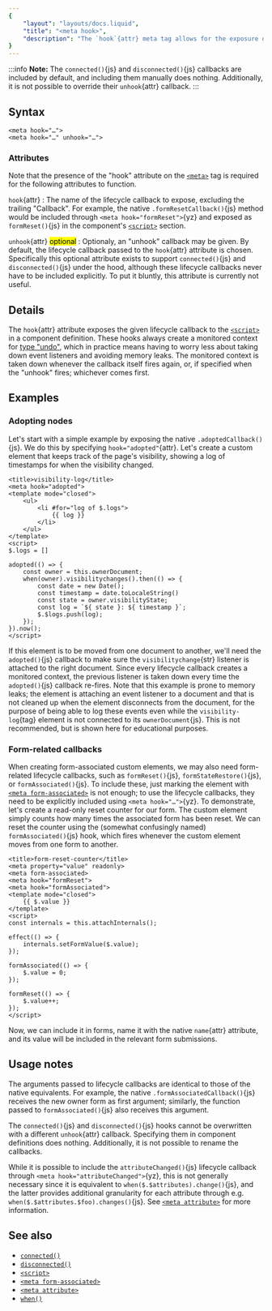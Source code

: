 ```yaml
---
{
	"layout": "layouts/docs.liquid",
	"title": "<meta hook>",
	"description": "The `hook`{attr} meta tag allows for the exposure of advanced lifecycle callbacks such as `adopted()`{js} or `formReset()`{js}."
}
---
```


:::info
**Note:** The `connected()`{js} and `disconnected()`{js} callbacks are included by default, and including them manually does nothing. Additionally, it is not possible to override their `unhook`{attr} callback.
:::

## Syntax

```yz
<meta hook="…">
<meta hook="…" unhook="…">
```

### Attributes

Note that the presence of the "hook" attribute on the [`<meta>`](/docs/components/meta/) tag is required for the following attributes to function.

`hook`{attr}
: The name of the lifecycle callback to expose, excluding the trailing "Callback". For example, the native `.formResetCallback()`{js} method would be included through `<meta hook="formReset">`{yz} and exposed as `formReset()`{js} in the component's [`<script>`](/docs/components/script/) section.

`unhook`{attr} <mark>optional</mark>
: Optionaly, an "unhook" callback may be given. By default, the lifecycle callback passed to the `hook`{attr} attribute is chosen. Specifically this optional attribute exists to support `connected()`{js} and `disconnected()`{js} under the hood, although these lifecycle callbacks never have to be included explicitly. To put it bluntly, this attribute is currently not useful.

## Details

The `hook`{attr} attribute exposes the given lifecycle callback to the [`<script>`](/docs/components/script/) in a component definition. These hooks always create a monitored context for [type "undo"](/docs/monitor/undo/), which in practice means having to worry less about taking down event listeners and avoiding memory leaks. The monitored context is taken down whenever the callback itself fires again, or, if specified when the "unhook" fires; whichever comes first.

## Examples

### Adopting nodes

Let's start with a simple example by exposing the native `.adoptedCallback()`{js}. We do this by specifying `hook="adopted"`{attr}. Let's create a custom element that keeps track of the page's visibility, showing a log of timestamps for when the visibility changed.

```yz
<title>visibility-log</title>
<meta hook="adopted">
<template mode="closed">
	<ul>
		<li #for="log of $.logs">
			{{ log }}
		</li>
	</ul>
</template>
<script>
$.logs = []

adopted(() => {
	const owner = this.ownerDocument;
	when(owner).visibilitychanges().then(() => {
		const date = new Date();
		const timestamp = date.toLocaleString()
		const state = owner.visibilityState;
		const log = `${ state }: ${ timestamp }`;
		$.$logs.push(log);
	});
}).now();
</script>
```

If this element is to be moved from one document to another, we'll need the `adopted()`{js} callback to make sure the `visibilitychange`{str} listener is attached to the right document. Since every lifecycle callback creates a monitored context, the previous listener is taken down every time the `adopted()`{js} callback re-fires. Note that this example is prone to memory leaks; the element is attaching an event listener to a document and that is not cleaned up when the element disconnects from the document, for the purpose of being able to log these events even while the `visibility-log`{tag} element is not connected to its `ownerDocument`{js}. This is not recommended, but is shown here for educational purposes.

### Form-related callbacks

When creating form-associated custom elements, we may also need form-related lifecycle callbacks, such as `formReset()`{js}, `formStateRestore()`{js}, or `formAssociated()`{js}. To include these, just marking the element with [`<meta form-associated>`](/docs/components/meta/form-associated/) is not enough; to use the lifecycle callbacks, they need to be explicitly included using `<meta hook="…">`{yz}. To demonstrate, let's create a read-only reset counter for our form. The custom element simply counts how many times the associated form has been reset. We can reset the counter using the (somewhat confusingly named) `formAssociated()`{js} hook, which fires whenever the custom element moves from one form to another.

```yz
<title>form-reset-counter</title>
<meta property="value" readonly>
<meta form-associated>
<meta hook="formReset">
<meta hook="formAssociated">
<template mode="closed">
	{{ $.value }}
</template>
<script>
const internals = this.attachInternals();

effect(() => {
	internals.setFormValue($.value);
});

formAssociated(() => {
	$.value = 0;
});

formReset(() => {
	$.value++;
});
</script>
```

Now, we can include it in forms, name it with the native `name`{attr} attribute, and its value will be included in the relevant form submissions.

## Usage notes

The arguments passed to lifecycle callbacks are identical to those of the native equivalents. For example, the native `.formAssociatedCallback()`{js} receives the new owner form as first argument; similarly, the function passed to `formAssociated()`{js} also receives this argument.

The `connected()`{js} and `disconnected()`{js} hooks cannot be overwritten with a different `unhook`{attr} callback. Specifying them in component definitions does nothing. Additionally, it is not possible to rename the callbacks.

While it is possible to include the `attributeChanged()`{js} lifecycle callback through `<meta hook="attributeChanged">`{yz}, this is not generally necessary since it is equivalent to `when($.$attributes).change()`{js}, and the latter provides additional granularity for each attribute through e.g. `when($.$attributes.$foo).changes()`{js}. See [`<meta attribute>`](/docs/components/meta/attribute/) for more information.

## See also

- [`connected()`](/docs/components/connected/)
- [`disconnected()`](/docs/components/disconnected/)
- [`<script>`](/docs/components/script/)
- [`<meta form-associated>`](/docs/components/meta/form-associated/)
- [`<meta attribute>`](/docs/components/meta/attribute/)
- [`when()`](/docs/when/)
